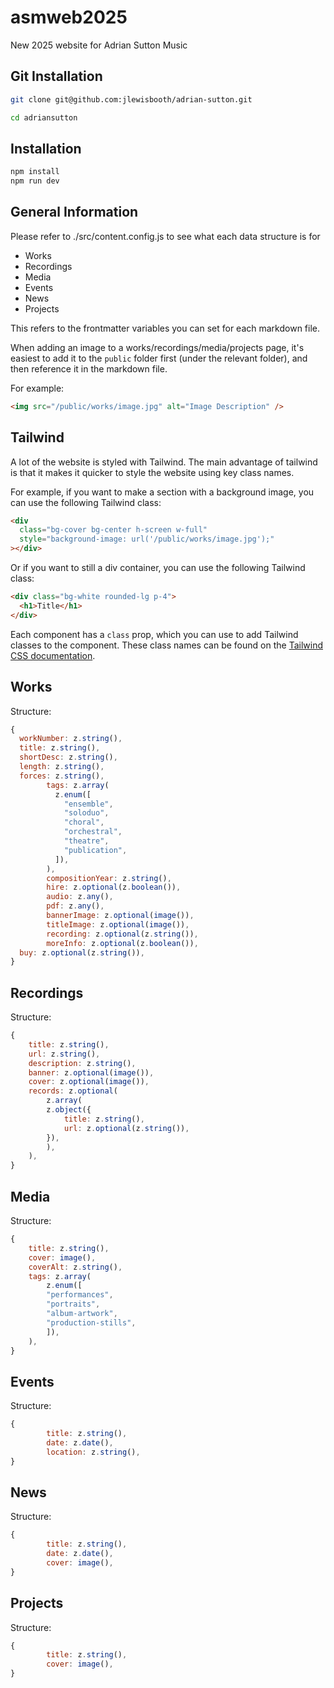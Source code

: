# asmweb2025
New 2025 website for Adrian Sutton Music

## Git Installation

```bash
git clone git@github.com:jlewisbooth/adrian-sutton.git

cd adriansutton
```

## Installation

```bash
npm install
npm run dev
```

## General Information

Please refer to ./src/content.config.js to see what each data structure is for

- Works
- Recordings
- Media
- Events
- News
- Projects

This refers to the frontmatter variables you can set for each markdown file.

When adding an image to a works/recordings/media/projects page, it's easiest to add it to the `public` folder first (under the relevant folder), and then reference it in the markdown file.

For example:

```html
<img src="/public/works/image.jpg" alt="Image Description" />
```

## Tailwind

A lot of the website is styled with Tailwind. The main advantage of tailwind is that it makes it quicker to style the website using key class names.

For example, if you want to make a section with a background image, you can use the following Tailwind class:

```html
<div
  class="bg-cover bg-center h-screen w-full"
  style="background-image: url('/public/works/image.jpg');"
></div>
```

Or if you want to still a div container, you can use the following Tailwind class:

```html
<div class="bg-white rounded-lg p-4">
  <h1>Title</h1>
</div>
```

Each component has a `class` prop, which you can use to add Tailwind classes to the component. These class names can be found on the [Tailwind CSS documentation](https://v2.tailwindcss.com/docs).

## Works

Structure:

```js
{
  workNumber: z.string(),
  title: z.string(),
  shortDesc: z.string(),
  length: z.string(),
  forces: z.string(),
        tags: z.array(
          z.enum([
            "ensemble",
            "soloduo",
            "choral",
            "orchestral",
            "theatre",
            "publication",
          ]),
        ),
        compositionYear: z.string(),
        hire: z.optional(z.boolean()),
        audio: z.any(),
        pdf: z.any(),
        bannerImage: z.optional(image()),
        titleImage: z.optional(image()),
        recording: z.optional(z.string()),
        moreInfo: z.optional(z.boolean()),
  buy: z.optional(z.string()),
}
```

## Recordings

Structure:

```js
{
    title: z.string(),
    url: z.string(),
    description: z.string(),
    banner: z.optional(image()),
    cover: z.optional(image()),
    records: z.optional(
        z.array(
        z.object({
            title: z.string(),
            url: z.optional(z.string()),
        }),
        ),
    ),
}
```

## Media

Structure:

```js
{
    title: z.string(),
    cover: image(),
    coverAlt: z.string(),
    tags: z.array(
        z.enum([
        "performances",
        "portraits",
        "album-artwork",
        "production-stills",
        ]),
    ),
}
```

## Events

Structure:

```js
{
        title: z.string(),
        date: z.date(),
        location: z.string(),
}
```

## News

Structure:

```js
{
        title: z.string(),
        date: z.date(),
        cover: image(),
}
```

## Projects

Structure:

```js
{
        title: z.string(),
        cover: image(),
}
```
